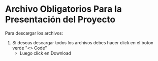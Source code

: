 # Archivo Obligatorios Para la Presentación del Proyecto

Para descargar los archivos:
1. Si deseas descargar todos los archivos debes hacer click  en el boton verde "<> Code"
   - Luego click en Download 
